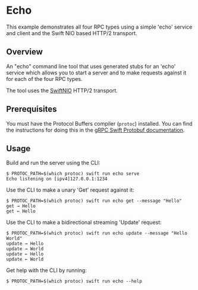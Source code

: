 # Echo

This example demonstrates all four RPC types using a simple 'echo' service and
client and the Swift NIO based HTTP/2 transport.

## Overview

An "echo" command line tool that uses generated stubs for an 'echo' service
which allows you to start a server and to make requests against it for each of
the four RPC types.

The tool uses the [SwiftNIO](https://github.com/grpc/grpc-swift-nio-transport)
HTTP/2 transport.

## Prerequisites

You must have the Protocol Buffers compiler (`protoc`) installed. You can find
the instructions for doing this in the [gRPC Swift Protobuf documentation][0].

## Usage

Build and run the server using the CLI:

```console
$ PROTOC_PATH=$(which protoc) swift run echo serve
Echo listening on [ipv4]127.0.0.1:1234
```

Use the CLI to make a unary 'Get' request against it:

```console
$ PROTOC_PATH=$(which protoc) swift run echo get --message "Hello"
get → Hello
get ← Hello
```

Use the CLI to make a bidirectional streaming 'Update' request:

```console
$ PROTOC_PATH=$(which protoc) swift run echo update --message "Hello World"
update → Hello
update → World
update ← Hello
update ← World
```

Get help with the CLI by running:

```console
$ PROTOC_PATH=$(which protoc) swift run echo --help
```

[0]: https://swiftpackageindex.com/grpc/grpc-swift-protobuf/documentation/grpcprotobuf/installing-protoc

